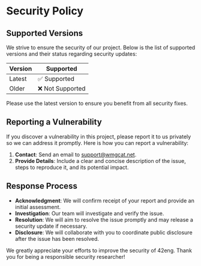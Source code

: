 # Security Policy

## Supported Versions

We strive to ensure the security of our project. Below is the list of supported versions and their status regarding security updates:

| Version   | Supported          |
|-----------|--------------------|
| Latest    | ✅ Supported       |
| Older     | ❌ Not Supported   |

Please use the latest version to ensure you benefit from all security fixes.

## Reporting a Vulnerability

If you discover a vulnerability in this project, please report it to us privately so we can address it promptly. Here is how you can report a vulnerability:

1. **Contact**: Send an email to [support@wmgcat.net](mailto:support@wmgcat.net).
2. **Provide Details**: Include a clear and concise description of the issue, steps to reproduce it, and its potential impact.

## Response Process

- **Acknowledgment**: We will confirm receipt of your report and provide an initial assessment.
- **Investigation**: Our team will investigate and verify the issue.
- **Resolution**: We will aim to resolve the issue promptly and may release a security update if necessary.
- **Disclosure**: We will collaborate with you to coordinate public disclosure after the issue has been resolved.

We greatly appreciate your efforts to improve the security of 42eng. Thank you for being a responsible security researcher!

